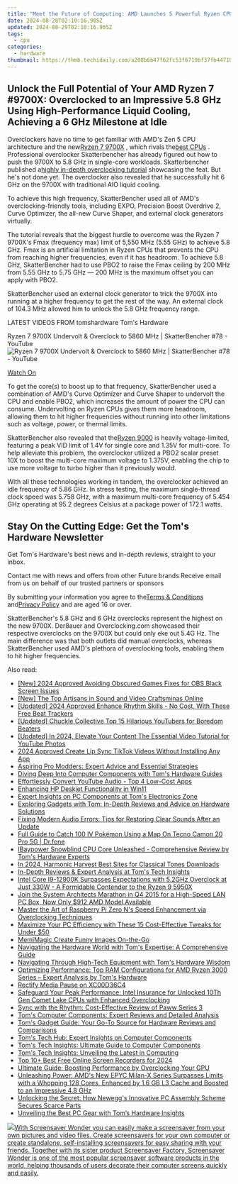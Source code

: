 ```yaml
---
title: "Meet the Future of Computing: AMD Launches 5 Powerful Ryzen CPUs, Now with Extraordinary Strix Halo and Kraken Point Functionality"
date: 2024-08-28T02:10:16.905Z
updated: 2024-08-29T02:10:16.905Z
tags:
  - cpu
categories:
  - hardware
thumbnail: https://thmb.techidaily.com/a208b6b47f62fc53f6719bf37fb44710d3bca87f00271cab6e02272f4110e26d.jpg
---
```


## Unlock the Full Potential of Your AMD Ryzen 7 #9700X: Overclocked to an Impressive 5.8 GHz Using High-Performance Liquid Cooling, Achieving a 6 GHz Milestone at Idle

Overclockers have no time to get familiar with AMD's Zen 5 CPU architecture and the new[Ryzen 7 9700X](https://www.tomshardware.com/pc-components/cpus/amd-ryzen-5-9600x-cpu-review) , which rivals the[best CPUs](https://www.tomshardware.com/reviews/best-cpus,3986.html) . Professional overclocker Skatterbencher has already figured out how to push the 9700X to 5.8 GHz in single-core workloads. Skatterbencher published a[highly in-depth overclocking tutorial](https://skatterbencher.com/2024/08/07/skatterbencher-78-ryzen-7-9700x-overclocked-to-5860-mhz/) showcasing the feat. But he's not done yet. The overclocker also revealed that he successfully hit 6 GHz on the 9700X with traditional AIO liquid cooling.

 To achieve this high frequency, SkatterBencher used all of AMD's overclocking-friendly tools, including EXPO, Precision Boost Overdrive 2, Curve Optimizer, the all-new Curve Shaper, and external clock generators virtually.

 The tutorial reveals that the biggest hurdle to overcome was the Ryzen 7 9700X's Fmax (frequency max) limit of 5,550 MHz (5.55 GHz) to achieve 5.8 GHz. Fmax is an artificial limitation in Ryzen CPUs that prevents the CPU from reaching higher frequencies, even if it has headroom. To achieve 5.8 GHz, SkatterBencher had to use PBO2 to raise the Fmax ceiling by 200 MHz from 5.55 GHz to 5.75 GHz — 200 MHz is the maximum offset you can apply with PBO2\.

 SkatterBencher used an external clock generator to trick the 9700X into running at a higher frequency to get the rest of the way. An external clock of 104.3 MHz allowed him to unlock the 5.8 GHz frequency range.

 LATEST VIDEOS FROM tomshardware Tom's Hardware

 Ryzen 7 9700X Undervolt & Overclock to 5860 MHz | SkatterBencher #78 - YouTube ![Ryzen 7 9700X Undervolt & Overclock to 5860 MHz | SkatterBencher #78 - YouTube](https://img.youtube.com/vi/3GV7q6CV7GY/maxresdefault.jpg)

[Watch On](https://youtu.be/3GV7q6CV7GY)

 To get the core(s) to boost up to that frequency, SkatterBencher used a combination of AMD's Curve Optimizer and Curve Shaper to undervolt the CPU and enable PBO2, which increases the amount of power the CPU can consume. Undervolting on Ryzen CPUs gives them more headroom, allowing them to hit higher frequencies without running into other limitations such as voltage, power, or thermal limits.

 SkatterBencher also revealed that the[Ryzen 9000](https://www.tomshardware.com/pc-components/cpus/amd-announces-zen-5-ryzen-9000-processors-launches-in-july-four-new-ryzen-9-7-and-5-processors-with-a-16-ipc-improvement) is heavily voltage-limited, featuring a peak VID limit of 1.4V for single core and 1.35V for multi-core. To help alleviate this problem, the overclocker utilized a PBO2 scalar preset 10X to boost the multi-core maximum voltage to 1.375V, enabling the chip to use more voltage to turbo higher than it previously would.

 With all these technologies working in tandem, the overclocker achieved an idle frequency of 5.86 GHz. In stress testing, the maximum single-thread clock speed was 5.758 GHz, with a maximum multi-core frequency of 5.454 GHz operating at 95.2 degrees Celsius at a package power of 172.1 watts.

## Stay On the Cutting Edge: Get the Tom's Hardware Newsletter

 Get Tom's Hardware's best news and in-depth reviews, straight to your inbox.

 Contact me with news and offers from other Future brands  Receive email from us on behalf of our trusted partners or sponsors

 By submitting your information you agree to the[Terms & Conditions](https://futureplc.com/terms-conditions/) and[Privacy Policy](https://futureplc.com/privacy-policy/) and are aged 16 or over.

 SkatterBencher's 5.8 GHz and 6 GHz overclocks represent the highest on the new 9700X. Der8auer and Overclocking.com showcased their respective overclocks on the 9700X but could only eke out 5.4G Hz. The main difference was that both outlets did manual overclocks, whereas SkatterBencher used AMD's plethora of overclocking tools, enabling them to hit higher frequencies.


<ins class="adsbygoogle"
     style="display:block"
     data-ad-format="autorelaxed"
     data-ad-client="ca-pub-7571918770474297"
     data-ad-slot="1223367746"></ins>



<ins class="adsbygoogle"
     style="display:block"
     data-ad-client="ca-pub-7571918770474297"
     data-ad-slot="8358498916"
     data-ad-format="auto"
     data-full-width-responsive="true"></ins>

<span class="atpl-alsoreadstyle">Also read:</span>
<div><ul>
<li><a href="https://screen-activity-recording.techidaily.com/new-2024-approved-avoiding-obscured-games-fixes-for-obs-black-screen-issues/"><u>[New] 2024 Approved  Avoiding Obscured Games  Fixes for OBS Black Screen Issues</u></a></li>
<li><a href="https://some-guidance.techidaily.com/new-the-top-artisans-in-sound-and-video-craftsminas-online/"><u>[New] The Top Artisans in Sound and Video Craftsminas Online</u></a></li>
<li><a href="https://vp-tips.techidaily.com/updated-2024-approved-enhance-rhythm-skills-no-cost-with-these-free-beat-trackers/"><u>[Updated] 2024 Approved  Enhance Rhythm Skills - No Cost, With These Free Beat Trackers</u></a></li>
<li><a href="https://youtube-video-recordings.techidaily.com/updated-chuckle-collective-top-15-hilarious-youtubers-for-boredom-beaters/"><u>[Updated] Chuckle Collective  Top 15 Hilarious YouTubers for Boredom Beaters</u></a></li>
<li><a href="https://article-posts.techidaily.com/updated-in-2024-elevate-your-content-the-essential-video-tutorial-for-youtube-photos/"><u>[Updated] In 2024, Elevate Your Content  The Essential Video Tutorial for YouTube Photos</u></a></li>
<li><a href="https://ai-video-translation.techidaily.com/2024-approved-create-lip-sync-tiktok-videos-without-installing-any-app/"><u>2024 Approved Create Lip Sync TikTok Videos Without Installing Any App</u></a></li>
<li><a href="https://hardware-updates.techidaily.com/aspiring-pro-modders-expert-advice-and-essential-strategies/"><u>Aspiring Pro Modders: Expert Advice and Essential Strategies</u></a></li>
<li><a href="https://hardware-updates.techidaily.com/diving-deep-into-computer-components-with-toms-hardware-guides/"><u>Diving Deep Into Computer Components with Tom's Hardware Guides</u></a></li>
<li><a href="https://youtube-data.techidaily.com/tlessly-convert-youtube-audio-top-4-low-cost-apps/"><u>Effortlessly Convert YouTube Audio - Top 4 Low-Cost Apps</u></a></li>
<li><a href="https://driver-install.techidaily.com/enhancing-hp-deskjet-functionality-in-win11/"><u>Enhancing HP Deskjet Functionality in Win11</u></a></li>
<li><a href="https://hardware-updates.techidaily.com/expert-insights-on-pc-components-at-toms-electronics-zone/"><u>Expert Insights on PC Components at Tom's Electronics Zone</u></a></li>
<li><a href="https://hardware-updates.techidaily.com/exploring-gadgets-with-tom-in-depth-reviews-and-advice-on-hardware-solutions/"><u>Exploring Gadgets with Tom: In-Depth Reviews and Advice on Hardware Solutions</u></a></li>
<li><a href="https://sound-issues.techidaily.com/fixing-modern-audio-errors-tips-for-restoring-clear-sounds-after-an-update/"><u>Fixing Modern Audio Errors: Tips for Restoring Clear Sounds After an Update</u></a></li>
<li><a href="https://android-pokemon-go.techidaily.com/full-guide-to-catch-100-iv-pokemon-using-a-map-on-tecno-camon-20-pro-5g-drfone-by-drfone-virtual-android/"><u>Full Guide to Catch 100 IV Pokémon Using a Map On Tecno Camon 20 Pro 5G | Dr.fone</u></a></li>
<li><a href="https://hardware-updates.techidaily.com/ibaypower-snowblind-cpu-core-unleashed-comprehensive-review-by-toms-hardware-experts/"><u>IBaypower Snowblind CPU Core Unleashed - Comprehensive Review by Tom's Hardware Experts</u></a></li>
<li><a href="https://some-knowledge.techidaily.com/in-2024-harmonic-harvest-best-sites-for-classical-tones-downloads/"><u>In 2024, Harmonic Harvest  Best Sites for Classical Tones Downloads</u></a></li>
<li><a href="https://hardware-updates.techidaily.com/in-depth-reviews-and-expert-analysis-at-toms-tech-insights/"><u>In-Depth Reviews & Expert Analysis at Tom's Tech Insights</u></a></li>
<li><a href="https://hardware-updates.techidaily.com/1723964464482-intel-core-i9-12900k-surpasses-expectations-with-52ghz-overclock-at-just-330w-a-formidable-contender-to-the-ryzen-9-5950x/"><u>Intel Core I9-12900K Surpasses Expectations with 5.2GHz Overclock at Just 330W - A Formidable Contender to the Ryzen 9 5950X</u></a></li>
<li><a href="https://hardware-updates.techidaily.com/1723964469575-join-the-system-architects-marathon-in-q4-2015-for-a-high-speed-lan-pc-box-now-only-912-amd-model-available/"><u>Join the System Architects Marathon in Q4 2015 for a High-Speed LAN PC Box, Now Only $912 AMD Model Available</u></a></li>
<li><a href="https://hardware-updates.techidaily.com/master-the-art-of-raspberry-pi-zero-ns-speed-enhancement-via-overclocking-techniques/"><u>Master the Art of Raspberry Pi Zero N's Speed Enhancement via Overclocking Techniques</u></a></li>
<li><a href="https://hardware-updates.techidaily.com/maximize-your-pc-efficiency-with-these-15-cost-effective-tweaks-for-under-50/"><u>Maximize Your PC Efficiency with These 15 Cost-Effective Tweaks for Under $50</u></a></li>
<li><a href="https://fox-links.techidaily.com/memimagic-create-funny-images-on-the-go/"><u>MemiMagic  Create Funny Images On-the-Go</u></a></li>
<li><a href="https://hardware-updates.techidaily.com/navigating-the-hardware-world-with-toms-expertise-a-comprehensive-guide/"><u>Navigating the Hardware World with Tom's Expertise: A Comprehensive Guide</u></a></li>
<li><a href="https://hardware-tips.techidaily.com/navigating-through-high-tech-equipment-with-toms-hardware-wisdom/"><u>Navigating Through High-Tech Equipment with Tom's Hardware Wisdom</u></a></li>
<li><a href="https://hardware-updates.techidaily.com/optimizing-performance-top-ram-configurations-for-amd-ryzen-3000-series-expert-analysis-by-toms-hardware/"><u>Optimizing Performance: Top RAM Configurations for AMD Ryzen 3000 Series – Expert Analysis by Tom's Hardware</u></a></li>
<li><a href="https://data-wizards.techidaily.com/rectify-media-pause-on-xc00d36c4/"><u>Rectify Media Pause on XC00D36C4</u></a></li>
<li><a href="https://hardware-updates.techidaily.com/safeguard-your-peak-performance-intel-insurance-for-unlocked-10th-gen-comet-lake-cpus-with-enhanced-overclocking/"><u>Safeguard Your Peak Performance: Intel Insurance for Unlocked 10Th Gen Comet Lake CPUs with Enhanced Overclocking</u></a></li>
<li><a href="https://buynow-marvelous.techidaily.com/sync-with-the-rhythm-cost-effective-review-of-paww-series-3/"><u>Sync with the Rhythm: Cost-Effective Review of Paww Series 3</u></a></li>
<li><a href="https://hardware-updates.techidaily.com/toms-computer-components-expert-reviews-and-detailed-analysis/"><u>Tom's Computer Components: Expert Reviews and Detailed Analysis</u></a></li>
<li><a href="https://hardware-updates.techidaily.com/toms-gadget-guide-your-go-to-source-for-hardware-reviews-and-comparisons/"><u>Tom's Gadget Guide: Your Go-To Source for Hardware Reviews and Comparisons</u></a></li>
<li><a href="https://hardware-updates.techidaily.com/toms-tech-hub-expert-insights-on-computer-components/"><u>Tom's Tech Hub: Expert Insights on Computer Components</u></a></li>
<li><a href="https://hardware-updates.techidaily.com/toms-tech-insights-ultimate-guide-to-computer-components/"><u>Tom's Tech Insights: Ultimate Guide to Computer Components</u></a></li>
<li><a href="https://hardware-updates.techidaily.com/toms-tech-insights-unveiling-the-latest-in-computing/"><u>Tom's Tech Insights: Unveiling the Latest in Computing</u></a></li>
<li><a href="https://screen-recording.techidaily.com/top-10plus-best-free-online-screen-recorders-for-2024/"><u>Top 10+ Best Free Online Screen Recorders for 2024</u></a></li>
<li><a href="https://hardware-updates.techidaily.com/ultimate-guide-boosting-performance-by-overclocking-your-gpu/"><u>Ultimate Guide: Boosting Performance by Overclocking Your GPU</u></a></li>
<li><a href="https://hardware-updates.techidaily.com/unleashing-power-amds-new-epyc-milan-x-series-surpasses-limits-with-a-whopping-128-cores-enhanced-by-16-gb-l3-cache-and-boosted-to-an-impressive-48-ghz/"><u>Unleashing Power: AMD's New EPYC Milan-X Series Surpasses Limits with a Whopping 128 Cores, Enhanced by 1.6 GB L3 Cache and Boosted to an Impressive 4.8 GHz</u></a></li>
<li><a href="https://hardware-updates.techidaily.com/unlocking-the-secret-how-neweggs-innovative-pc-assembly-scheme-secures-scarce-parts/"><u>Unlocking the Secret: How Newegg's Innovative PC Assembly Scheme Secures Scarce Parts</u></a></li>
<li><a href="https://hardware-updates.techidaily.com/unveiling-the-best-pc-gear-with-toms-hardware-insights/"><u>Unveiling the Best PC Gear with Tom’s Hardware Insights</u></a></li>
</ul></div>

<!-- affiliate ads begin -->
<a href="https://secure.2checkout.com/order/checkout.php?PRODS=195080&QTY=1&AFFILIATE=108875&CART=1"><img src="https://www.blumentals.net/scrwonder/images/screensaver-software.png" border="0">With Screensaver Wonder you can easily make a screensaver from your own pictures and video files. Create screensavers for your own computer or create standalone, self-installing screensavers for easy sharing with your friends. Together with its sister product Screensaver Factory, Screensaver Wonder is one of the most popular screensaver software products in the world, helping thousands of users decorate their computer screens quickly and easily.</a>
<!-- affiliate ads end -->